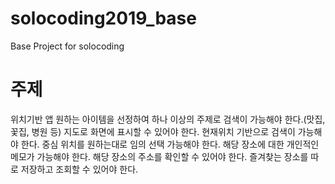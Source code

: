 # solocoding2019_base
Base Project for solocoding

# 주제
위치기반 앱
원하는 아이템을 선정하여 하나 이상의 주제로 검색이 가능해야 한다.(맛집, 꽃집, 병원 등)
지도로 화면에 표시할 수 있어야 한다.
현재위치 기반으로 검색이 가능해야 한다.
중심 위치를 원하는대로 임의 선택 가능해야 한다.
해당 장소에 대한 개인적인 메모가 가능해야 한다.
해당 장소의 주소를 확인할 수 있어야 한다.
즐겨찾는 장소를 따로 저장하고 조회할 수 있어야 한다.
